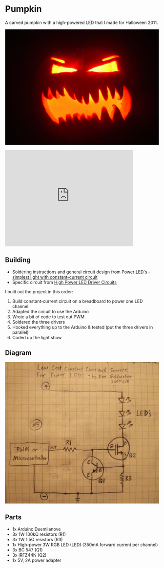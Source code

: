 Pumpkin
=======

A carved pumpkin with a high-powered LED that I made for Halloween 2011.

![The pumpkin](https://github.com/kenpratt/pumpkin/blob/master/pumpkin.jpg?raw=true)

<iframe width="420" height="315" src="http://www.youtube.com/embed/TVvJAJWg51A" frameborder="0" allowfullscreen></iframe>

Building
--------

* Soldering instructions and general circuit design from [Power LED's - simplest light with constant-current circuit](http://www.instructables.com/id/Power-LED-s---simplest-light-with-constant-current/)
* Specific circuit from [High Power LED Driver Circuits](http://www.instructables.com/id/Circuits-for-using-High-Power-LED-s/step8/a-little-micro-makes-all-the-difference/)

I built out the project in this order:

1. Build constant-current circuit on a breadboard to power one LED channel
2. Adapted the circuit to use the Arduino
3. Wrote a bit of code to test out PWM
4. Soldered the three drivers
5. Hooked everything up to the Arduino & tested (put the three drivers in parallel)
6. Coded up the light show

Diagram
-------

![The circuit diagram](https://github.com/kenpratt/pumpkin/blob/master/circuit_diagram.jpg?raw=true)

Parts
-----

* 1x Arduino Duemilanove
* 3x 1W 100kΩ resistors (R1)
* 3x 1W 1.5Ω resistors (R3)
* 1x High-power 3W RGB LED (LED) (350mA forward current per channel)
* 3x BC 547 (Q1)
* 3x IRFZ44N (Q2)
* 1x 5V, 2A power adapter
